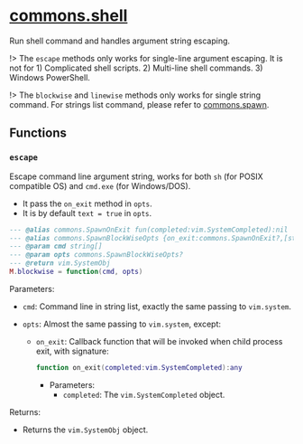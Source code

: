 # [commons.shell](https://github.com/linrongbin16/commons.nvim/blob/main/lua/commons/shell.lua)

Run shell command and handles argument string escaping.

!> The `escape` methods only works for single-line argument escaping. It is not for 1) Complicated shell scripts. 2) Multi-line shell commands. 3) Windows PowerShell.

!> The `blockwise` and `linewise` methods only works for single string command. For strings list command, please refer to [commons.spawn](commons_spawn.md).

## Functions

### `escape`

Escape command line argument string, works for both `sh` (for POSIX compatible OS) and `cmd.exe` (for Windows/DOS).

- It pass the `on_exit` method in `opts`.
- It is by default `text = true` in `opts`.

```lua
--- @alias commons.SpawnOnExit fun(completed:vim.SystemCompleted):nil
--- @alias commons.SpawnBlockWiseOpts {on_exit:commons.SpawnOnExit?,[string]:any}
--- @param cmd string[]
--- @param opts commons.SpawnBlockWiseOpts?
--- @return vim.SystemObj
M.blockwise = function(cmd, opts)
```

Parameters:

- `cmd`: Command line in string list, exactly the same passing to `vim.system`.
- `opts`: Almost the same passing to `vim.system`, except:

  - `on_exit`: Callback function that will be invoked when child process exit, with signature:

    ```lua
    function on_exit(completed:vim.SystemCompleted):any
    ```

    - Parameters:
      - `completed`: The `vim.SystemCompleted` object.

Returns:

- Returns the `vim.SystemObj` object.
